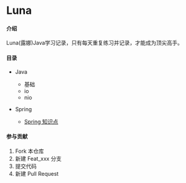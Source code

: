 # Luna

#### 介绍
Luna(露娜)Java学习记录，只有每天重复练习并记录，才能成为顶尖高手。

#### 目录
- Java
  - 基础
  - io
  - nio
  
- Spring
  - [Spring 知识点](core/frame/Spring/spring知识点.md)




#### 参与贡献

1.  Fork 本仓库
2.  新建 Feat_xxx 分支
3.  提交代码
4.  新建 Pull Request
